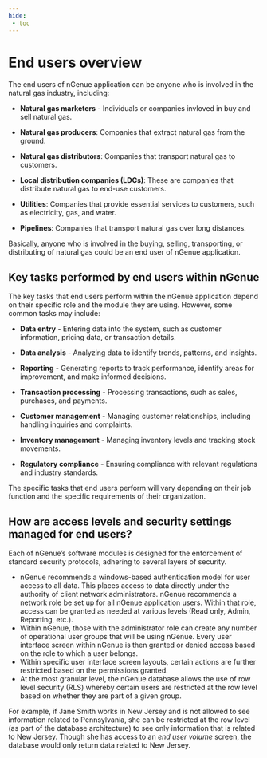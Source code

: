 ```yaml
---
hide:
 - toc
---
```


# End users overview

The end users of nGenue application can be anyone who is involved in the natural gas industry, including:

- **Natural gas marketers** - Individuals or companies invloved in buy and sell natural gas.

- **Natural gas producers**: Companies that extract natural gas from the ground.
- **Natural gas distributors**: Companies that transport natural gas to customers.
- **Local distribution companies (LDCs)**: These are companies that distribute natural gas to end-use customers.
- **Utilities**: Companies that provide essential services to customers, such as electricity, gas, and water.
- **Pipelines**: Companies that transport natural gas over long distances.

Basically, anyone who is involved in the buying, selling, transporting, or distributing of natural gas could be an end user of nGenue application.


## Key tasks performed by end users within nGenue

The key tasks that end users perform within the nGenue application depend on their specific role and the module they are using. However, some common tasks may include:

- **Data entry** - Entering data into the system, such as customer information, pricing data, or transaction details.

- **Data analysis** - Analyzing data to identify trends, patterns, and insights.
- **Reporting** - Generating reports to track performance, identify areas for improvement, and make informed decisions.
- **Transaction processing** - Processing transactions, such as sales, purchases, and payments.
- **Customer management** - Managing customer relationships, including handling inquiries and complaints.
- **Inventory management** - Managing inventory levels and tracking stock movements.
- **Regulatory compliance** - Ensuring compliance with relevant regulations and industry standards.

The specific tasks that end users perform will vary depending on their job function and the specific requirements of their organization.

## How are access levels and security settings managed for end users?

Each of nGenue’s software modules is designed for the enforcement of standard security protocols, adhering to several layers of security.

- nGenue recommends a windows-based authentication model for user access to all data. This places access to data directly under the authority of client network administrators. nGenue recommends a network role be set up for all nGenue application users. Within that role, access can be granted as needed at various levels (Read only, Admin, Reporting, etc.).
- Within nGenue, those with the administrator role can create any number of operational user groups that will be using nGenue. Every user interface screen within nGenue is then granted or denied access based on the role to which a user belongs. 
- Within specific user interface screen layouts, certain actions are further restricted based on the permissions granted.
- At the most granular level, the nGenue database allows the use of row level security (RLS) whereby certain users are restricted at the row level based on whether they are part of a given group. 

For example, if Jane Smith works in New Jersey and is not allowed to see information related to Pennsylvania, she can be restricted at the row level (as part of the database architecture) to see only information that is related to New Jersey. Though she has access to an *end user volume* screen, the database would only return data related to New Jersey.